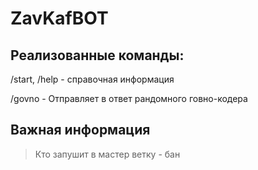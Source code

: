 # ZavKafBOT

## Реализованные команды:

/start, /help - справочная информация

/govno - Отправляет в ответ рандомного говно-кодера


## Важная информация

> Кто запушит в мастер ветку - бан